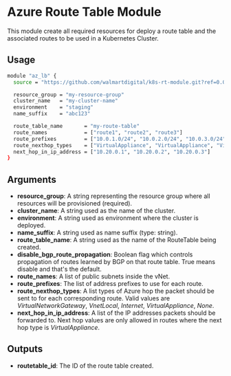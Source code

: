 # Azure Route Table Module

This module create all required resources for deploy a route table and the associated routes to be used in a Kubernetes Cluster.

## Usage

```bash
module "az_lb" {
  source = "https://github.com/walmartdigital/k8s-rt-module.git?ref=0.0.1"

  resource_group = "my-resource-group"
  cluster_name   = "my-cluster-name"
  environment    = "staging"
  name_suffix    = "abc123"

  route_table_name       = "my-route-table"
  route_names            = ["route1", "route2", "route3"]
  route_prefixes         = ["10.0.1.0/24", "10.0.2.0/24", "10.0.3.0/24"]
  route_nexthop_types    = ["VirtualAppliance", "VirtualAppliance", "VirtualAppliance"]
  next_hop_in_ip_address = ["10.20.0.1", "10.20.0.2", "10.20.0.3"]
}
```

## Arguments

* **resource_group**: A string representing the resource group where all resources will be provisioned (required).
* **cluster_name**: A string used as the name of the cluster.
* **environment**: A string used as environment where the cluster is deployed.
* **name_suffix**: A string used as name suffix (type: string).
* **route_table_name**: A string used as the name of the RouteTable being created.
* **disable_bgp_route_propagation**: Boolean flag which controls propagation of routes learned by BGP on that route table. True means disable and that's the default.
* **route_names**: A list of public subnets inside the vNet.
* **route_prefixes**: The list of address prefixes to use for each route.
* **route_nexthop_types**: A list types of Azure hop the packet should be sent to for each corresponding route. Valid values are _VirtualNetworkGateway_, _VnetLocal_, _Internet_, _VirtualAppliance_, _None_.
* **next_hop_in_ip_address**: A list of the IP addresses packets should be forwarded to. Next hop values are only allowed in routes where the next hop type is _VirtualAppliance_.

## Outputs

* **routetable_id**: The ID of the route table created.
